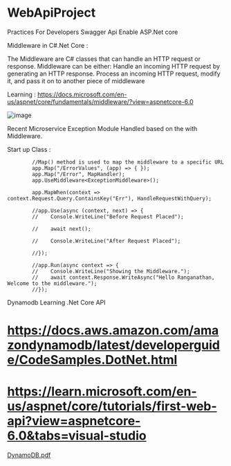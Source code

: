 # WebApiProject
Practices For Developers 
Swagger Api Enable ASP.Net core

Middleware in C#.Net Core :

The Middleware are C# classes that can handle an HTTP request or response. Middleware can be either: Handle an incoming HTTP request by generating an HTTP response. Process an incoming HTTP request, modify it, and pass it on to another piece of middleware

Learning : https://docs.microsoft.com/en-us/aspnet/core/fundamentals/middleware/?view=aspnetcore-6.0

![image](https://user-images.githubusercontent.com/85032095/189492738-a71026a2-0397-4ecd-879e-ba4d33c2c069.png)


Recent Microservice Exception Module Handled based on the with Middleware.

Start up Class :

            //Map() method is used to map the middleware to a specific URL
            app.Map("/ErrorValues", (app) => { });
            app.Map("/Error", MapHandler);
            app.UseMiddleware<ExceptionMiddleware>();

            app.MapWhen(context => context.Request.Query.ContainsKey("Err"), HandleRequestWithQuery);

            //app.Use(async (context, next) => {
            //    Console.WriteLine("Before Request Placed");

            //    await next();

            //    Console.WriteLine("After Request Placed");

            //});

            //app.Run(async context => {
            //    Console.WriteLine("Showing the Middleware.");
            //    await context.Response.WriteAsync("Hello Ranganathan, Welcome to the middleware.");
            //});
  
 Dynamodb Learning .Net Core API 
 
 # https://docs.aws.amazon.com/amazondynamodb/latest/developerguide/CodeSamples.DotNet.html
 # https://learn.microsoft.com/en-us/aspnet/core/tutorials/first-web-api?view=aspnetcore-6.0&tabs=visual-studio
 
 
[DynamoDB.pdf](https://github.com/ranganathanarul/WebApiProject/files/9639216/DynamoDB.pdf)



